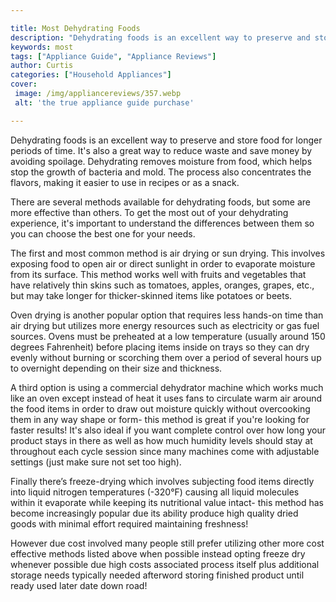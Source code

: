 ```yaml
---

title: Most Dehydrating Foods
description: "Dehydrating foods is an excellent way to preserve and store food for longer periods of time. It's also a great way to reduce waste...see more"
keywords: most
tags: ["Appliance Guide", "Appliance Reviews"]
author: Curtis
categories: ["Household Appliances"]
cover: 
 image: /img/appliancereviews/357.webp
 alt: 'the true appliance guide purchase'

---
```


Dehydrating foods is an excellent way to preserve and store food for longer periods of time. It's also a great way to reduce waste and save money by avoiding spoilage. Dehydrating removes moisture from food, which helps stop the growth of bacteria and mold. The process also concentrates the flavors, making it easier to use in recipes or as a snack. 

There are several methods available for dehydrating foods, but some are more effective than others. To get the most out of your dehydrating experience, it's important to understand the differences between them so you can choose the best one for your needs. 

The first and most common method is air drying or sun drying. This involves exposing food to open air or direct sunlight in order to evaporate moisture from its surface. This method works well with fruits and vegetables that have relatively thin skins such as tomatoes, apples, oranges, grapes, etc., but may take longer for thicker-skinned items like potatoes or beets. 

Oven drying is another popular option that requires less hands-on time than air drying but utilizes more energy resources such as electricity or gas fuel sources. Ovens must be preheated at a low temperature (usually around 150 degrees Fahrenheit) before placing items inside on trays so they can dry evenly without burning or scorching them over a period of several hours up to overnight depending on their size and thickness. 

A third option is using a commercial dehydrator machine which works much like an oven except instead of heat it uses fans to circulate warm air around the food items in order to draw out moisture quickly without overcooking them in any way shape or form- this method is great if you're looking for faster results! It's also ideal if you want complete control over how long your product stays in there as well as how much humidity levels should stay at throughout each cycle session since many machines come with adjustable settings (just make sure not set too high). 

Finally there’s freeze-drying which involves subjecting food items directly into liquid nitrogen temperatures (-320°F) causing all liquid molecules within it evaporate while keeping its nutritional value intact- this method has become increasingly popular due its ability produce high quality dried goods with minimal effort required maintaining freshness! 

However due cost involved many people still prefer utilizing other more cost effective methods listed above when possible instead opting freeze dry whenever possible due high costs associated process itself plus additional storage needs typically needed afterword storing finished product until ready used later date down road!
